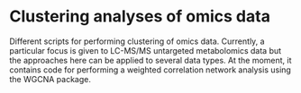 # Clustering analyses of omics data
Different scripts for performing clustering of omics data. Currently, a particular focus is given to LC-MS/MS untargeted metabolomics data but the approaches here can be applied to several data types. At the moment, it contains code for performing a weighted correlation network analysis using the WGCNA package.
